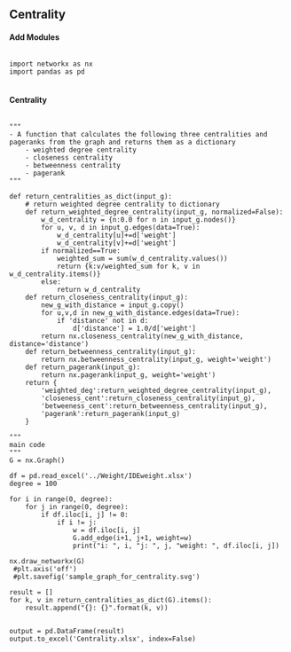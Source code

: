 ## Centrality

#### Add Modules
<pre>
<code>
import networkx as nx
import pandas as pd
</code>
</pre>

#### Centrality
<pre>
<code>
"""
- A function that calculates the following three centralities and pageranks from the graph and returns them as a dictionary
    - weighted degree centrality
    - closeness centrality
    - betweenness centrality
    - pagerank
"""

def return_centralities_as_dict(input_g):
    # return weighted degree centrality to dictionary
    def return_weighted_degree_centrality(input_g, normalized=False):
        w_d_centrality = {n:0.0 for n in input_g.nodes()}
        for u, v, d in input_g.edges(data=True):
            w_d_centrality[u]+=d['weight']
            w_d_centrality[v]+=d['weight']
        if normalized==True:
            weighted_sum = sum(w_d_centrality.values())
            return {k:v/weighted_sum for k, v in w_d_centrality.items()}
        else:
            return w_d_centrality
    def return_closeness_centrality(input_g):
        new_g_with_distance = input_g.copy()
        for u,v,d in new_g_with_distance.edges(data=True):
            if 'distance' not in d:
                d['distance'] = 1.0/d['weight']
        return nx.closeness_centrality(new_g_with_distance, distance='distance')
    def return_betweenness_centrality(input_g):
        return nx.betweenness_centrality(input_g, weight='weight')
    def return_pagerank(input_g):
        return nx.pagerank(input_g, weight='weight')
    return {
        'weighted_deg':return_weighted_degree_centrality(input_g),
        'closeness_cent':return_closeness_centrality(input_g),
        'betweeness_cent':return_betweenness_centrality(input_g),
        'pagerank':return_pagerank(input_g)
    }

"""
main code
"""
G = nx.Graph()

df = pd.read_excel('../Weight/IDEweight.xlsx')
degree = 100

for i in range(0, degree):
    for j in range(0, degree):
        if df.iloc[i, j] != 0:
            if i != j:
                w = df.iloc[i, j]
                G.add_edge(i+1, j+1, weight=w)
                print("i: ", i, "j: ", j, "weight: ", df.iloc[i, j])

nx.draw_networkx(G)
 #plt.axis('off')
 #plt.savefig('sample_graph_for_centrality.svg')

result = []
for k, v in return_centralities_as_dict(G).items():
    result.append("{}: {}".format(k, v))


output = pd.DataFrame(result)
output.to_excel('Centrality.xlsx', index=False)
</code>
</pre>


